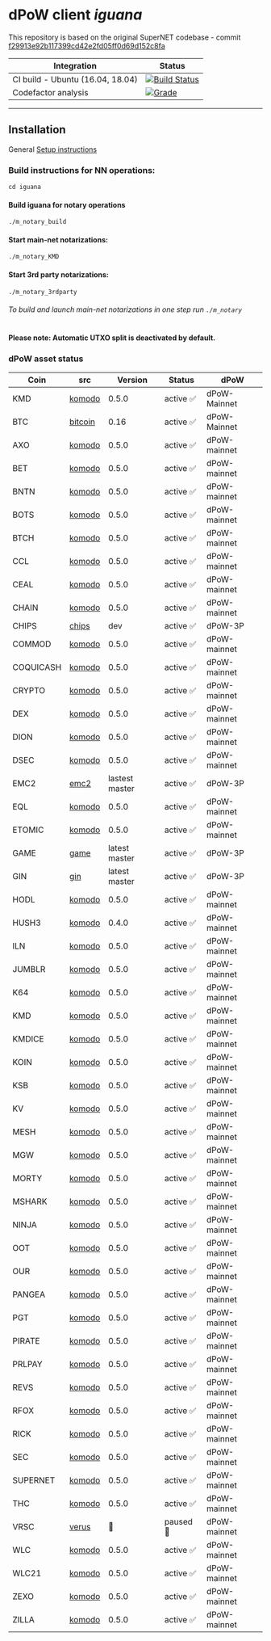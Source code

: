# dPoW client _iguana_

This repository is based on the original SuperNET codebase - commit [f29913e92b117399cd42e2fd05ff0d69d152c8fa](https://github.com/ca333/SuperNET/commit/f29913e92b117399cd42e2fd05ff0d69d152c8fa)

Integration | Status 
-------------|------
CI build - Ubuntu (16.04, 18.04) | [![Build Status](https://github.com/komodoplatform/dpow/workflows/CI/badge.svg)](https://github.com/KomodoPlatform/dPoW/actions)
Codefactor analysis | [![Grade](https://img.shields.io/codefactor/grade/github/komodoplatform/dpow)](https://www.codefactor.io/repository/github/komodoplatform/dpow)

---


## Installation 

General [Setup instructions](https://docs.komodoplatform.com/notary/setup-Komodo-Notary-Node.html#setup-komodo-notary-node)

### Build instructions for NN operations:


`cd iguana`

#### Build iguana for notary operations
`./m_notary_build`

#### Start main-net notarizations:
`./m_notary_KMD`

#### Start 3rd party notarizations:
`./m_notary_3rdparty`


###### To build and launch main-net notarizations in one step run `./m_notary`

#

**Please note: Automatic UTXO split is deactivated by default.**

### dPoW asset status

Coin | src | Version | Status | dPoW 
--------|------|---|------|------
KMD | [komodo](https://github.com/komodoplatform/komodo) | 0.5.0 | active :white_check_mark: | dPoW-Mainnet
BTC | [bitcoin](https://github.com/bitcoin/bitcoin) | 0.16 | active :white_check_mark: | dPoW-Mainnet
AXO | [komodo](https://github.com/komodoplatform/komodo) | 0.5.0 | active :white_check_mark: | dPoW-mainnet
BET | [komodo](https://github.com/komodoplatform/komodo) | 0.5.0 | active :white_check_mark: | dPoW-mainnet
BNTN | [komodo](https://github.com/komodoplatform/komodo) | 0.5.0 | active :white_check_mark: | dPoW-mainnet
BOTS | [komodo](https://github.com/komodoplatform/komodo) | 0.5.0 | active :white_check_mark: | dPoW-mainnet
BTCH | [komodo](https://github.com/komodoplatform/komodo) | 0.5.0 | active :white_check_mark: | dPoW-mainnet
CCL | [komodo](https://github.com/komodoplatform/komodo) | 0.5.0 | active :white_check_mark: | dPoW-mainnet
CEAL | [komodo](https://github.com/komodoplatform/komodo) | 0.5.0 | active :white_check_mark: | dPoW-mainnet
CHAIN | [komodo](https://github.com/komodoplatform/komodo) | 0.5.0 | active :white_check_mark: | dPoW-mainnet
CHIPS | [chips](https://github.com/jl777/chips3/tree/dev) | dev | active :white_check_mark: | dPoW-3P
COMMOD | [komodo](https://github.com/komodoplatform/komodo) | 0.5.0 | active :white_check_mark: | dPoW-mainnet
COQUICASH | [komodo](https://github.com/komodoplatform/komodo) | 0.5.0 | active :white_check_mark: | dPoW-mainnet
CRYPTO | [komodo](https://github.com/komodoplatform/komodo) | 0.5.0 | active :white_check_mark: | dPoW-mainnet
DEX | [komodo](https://github.com/komodoplatform/komodo) | 0.5.0 | active :white_check_mark: | dPoW-mainnet
DION | [komodo](https://github.com/komodoplatform/komodo) | 0.5.0 | active :white_check_mark: | dPoW-mainnet
DSEC | [komodo](https://github.com/komodoplatform/komodo) | 0.5.0 | active :white_check_mark: | dPoW-mainnet
EMC2 | [emc2](https://github.com/emc2foundation/einsteinium) | lastest master | active :white_check_mark: | dPoW-3P
EQL | [komodo](https://github.com/komodoplatform/komodo) | 0.5.0 | active :white_check_mark: | dPoW-mainnet
ETOMIC | [komodo](https://github.com/komodoplatform/komodo) | 0.5.0 | active :white_check_mark: | dPoW-mainnet
GAME | [game](https://github.com/gamecredits-project/GameCredits) | latest master | active :white_check_mark: | dPoW-3P
GIN | [gin](https://github.com/GIN-coin/gincoin-core) | latest master | active :white_check_mark: | dPoW-3P
HODL | [komodo](https://github.com/komodoplatform/komodo) | 0.5.0 | active :white_check_mark: | dPoW-mainnet
HUSH3 | [komodo](https://github.com/KomodoPlatform/komodo/tree/hush3) | 0.4.0 | active :white_check_mark: | dPoW-mainnet
ILN | [komodo](https://github.com/komodoplatform/komodo) | 0.5.0 | active :white_check_mark: | dPoW-mainnet
JUMBLR | [komodo](https://github.com/komodoplatform/komodo) | 0.5.0 | active :white_check_mark: | dPoW-mainnet
K64 | [komodo](https://github.com/komodoplatform/komodo) | 0.5.0 | active :white_check_mark: | dPoW-mainnet
KMD | [komodo](https://github.com/komodoplatform/komodo) | 0.5.0 | active :white_check_mark: | dPoW-mainnet
KMDICE | [komodo](https://github.com/komodoplatform/komodo) | 0.5.0 | active :white_check_mark: | dPoW-mainnet
KOIN | [komodo](https://github.com/komodoplatform/komodo) | 0.5.0 | active :white_check_mark: | dPoW-mainnet
KSB | [komodo](https://github.com/komodoplatform/komodo) | 0.5.0 | active :white_check_mark: | dPoW-mainnet
KV | [komodo](https://github.com/komodoplatform/komodo) | 0.5.0 | active :white_check_mark: | dPoW-mainnet
MESH | [komodo](https://github.com/komodoplatform/komodo) | 0.5.0 | active :white_check_mark: | dPoW-mainnet
MGW | [komodo](https://github.com/komodoplatform/komodo) | 0.5.0 | active :white_check_mark: | dPoW-mainnet
MORTY | [komodo](https://github.com/komodoplatform/komodo) | 0.5.0 | active :white_check_mark: | dPoW-mainnet
MSHARK | [komodo](https://github.com/komodoplatform/komodo) | 0.5.0 | active :white_check_mark: | dPoW-mainnet
NINJA | [komodo](https://github.com/komodoplatform/komodo) | 0.5.0 | active :white_check_mark: | dPoW-mainnet
OOT | [komodo](https://github.com/komodoplatform/komodo) | 0.5.0 | active :white_check_mark: | dPoW-mainnet
OUR | [komodo](https://github.com/komodoplatform/komodo) | 0.5.0 | active :white_check_mark: | dPoW-mainnet
PANGEA | [komodo](https://github.com/komodoplatform/komodo) | 0.5.0 | active :white_check_mark: | dPoW-mainnet
PGT | [komodo](https://github.com/komodoplatform/komodo) | 0.5.0 | active :white_check_mark: | dPoW-mainnet
PIRATE | [komodo](https://github.com/komodoplatform/komodo) | 0.5.0 | active :white_check_mark: | dPoW-mainnet
PRLPAY | [komodo](https://github.com/komodoplatform/komodo) | 0.5.0 | active :white_check_mark: | dPoW-mainnet
REVS | [komodo](https://github.com/komodoplatform/komodo) | 0.5.0 | active :white_check_mark: | dPoW-mainnet
RFOX | [komodo](https://github.com/komodoplatform/komodo) | 0.5.0 | active :white_check_mark: | dPoW-mainnet
RICK | [komodo](https://github.com/komodoplatform/komodo) | 0.5.0 | active :white_check_mark: | dPoW-mainnet
SEC | [komodo](https://github.com/komodoplatform/komodo) | 0.5.0 | active :white_check_mark: | dPoW-mainnet
SUPERNET | [komodo](https://github.com/komodoplatform/komodo) | 0.5.0 | active :white_check_mark: | dPoW-mainnet
THC | [komodo](https://github.com/komodoplatform/komodo) | 0.5.0 | active :white_check_mark: | dPoW-mainnet
VRSC | [verus](https://github.com/VerusCoin/VerusCoin) | :construction_worker: | paused :construction_worker: | dPoW-mainnet
WLC | [komodo](https://github.com/komodoplatform/komodo) | 0.5.0 | active :white_check_mark: | dPoW-mainnet
WLC21 | [komodo](https://github.com/komodoplatform/komodo) | 0.5.0 | active :white_check_mark: | dPoW-mainnet
ZEXO | [komodo](https://github.com/komodoplatform/komodo) | 0.5.0 | active :white_check_mark: | dPoW-mainnet
ZILLA | [komodo](https://github.com/komodoplatform/komodo) | 0.5.0 | active :white_check_mark: | dPoW-mainnet

